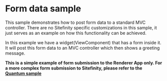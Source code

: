 # Form data sample
This sample demonstrates how to post form data to a standard MVC controller. There are no Sitefinity specific customizations in this sample, it just serves as an example on how this functionality can be achieved.

In this example we have a widget(ViewComponent) that has a form inside it. It will post this form data to an MVC controller which then shows a greeting message.

**This is a simple example of form submission to the Renderer App only. For a more complex form submission to Sitefinity, please refer to the [Quantum sample](../quantum-sample-page/Controllers/FormValuesController.cs)**